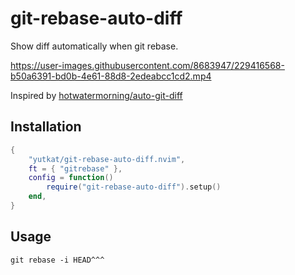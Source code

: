 # git-rebase-auto-diff

Show diff automatically when git rebase.

https://user-images.githubusercontent.com/8683947/229416568-b50a6391-bd0b-4e61-88d8-2edeabcc1cd2.mp4

Inspired by [hotwatermorning/auto-git-diff](https://github.com/hotwatermorning/auto-git-diff)

## Installation

```lua
{
	"yutkat/git-rebase-auto-diff.nvim",
	ft = { "gitrebase" },
	config = function()
		require("git-rebase-auto-diff").setup()
	end,
}
```

## Usage

```
git rebase -i HEAD^^^
```
